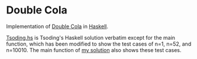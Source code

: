 # Double Cola

Implementation of [Double Cola](https://www.youtube.com/watch?v=7fylNa2wZaU) in [Haskell](https://www.haskell.org/).

[Tsoding.hs](/tsoding.hs) is Tsoding's Haskell solution verbatim except for the main function, which has been modified to show the test cases of n=1, n=52, and n=10010. The main function of [my solution](/dc.hs) also shows these test cases.